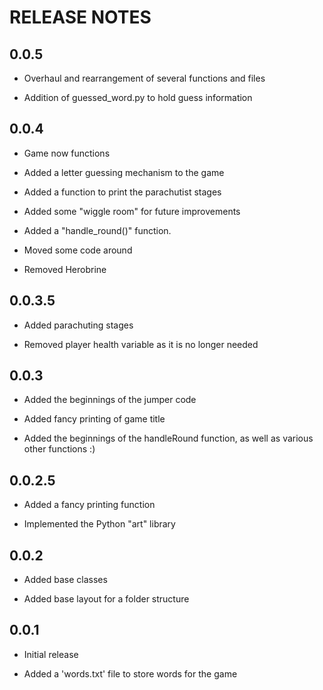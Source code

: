 # RELEASE NOTES

## 0.0.5

* Overhaul and rearrangement of several functions and files

* Addition of guessed_word.py to hold guess information

## 0.0.4

* Game now functions

* Added a letter guessing mechanism to the game

* Added a function to print the parachutist stages

* Added some "wiggle room" for future improvements

* Added a "handle_round()" function.

* Moved some code around

* Removed Herobrine

## 0.0.3.5

* Added parachuting stages

* Removed player health variable as it is no longer needed

## 0.0.3

* Added the beginnings of the jumper code

* Added fancy printing of game title

* Added the beginnings of the handleRound function, as well as various other functions :)

## 0.0.2.5

* Added a fancy printing function

* Implemented the Python "art" library

## 0.0.2

* Added base classes

* Added base layout for a folder structure

## 0.0.1

* Initial release

* Added a 'words.txt' file to store words for the game
